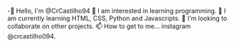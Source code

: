 -👋 Hello, I'm @CrCastilho94
👀 I am interested in learning programming.
🌱 I am currently learning HTML, CSS, Python and Javascripts.
💞️ I'm looking to collaborate on other projects.
📫 How to get to me... instagram @crcastilho094.

<!---
CrCastilho94/CrCastilho94 is a ✨ special ✨ repository because its `README.md` (this file) appears on your GitHub profile.
You can click the Preview link to take a look at your changes.
--->

